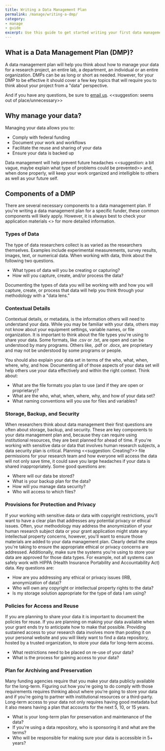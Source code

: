 ```yaml
---
title: Writing a Data Management Plan 
permalink: /manage/writing-a-dmp/
category: 
- manage
- guide 
excerpt: Use this guide to get started writing your first data management plan. 
---
```


## What is a Data Management Plan (DMP)? 

A data management plan will help you think about how to manage your data for a research project, an entire lab, a department, an individual or an entire organization. DMPs can be as long or short as needed. However, for your DMP to be effective it should cover a few key topics that will require you to think about your project from a "data" perspective.

And if you have any questions, be sure to [email us](mailto:data@bu.edu). <<suggestion: seems out of place/unnecessary>>

## Why manage your data?

Managing your data allows you to:

+ Comply with federal funding 
+ Document your work and workflows
+ Facilitate the reuse and sharing of your data 
+ Ensure your data is backed up

Data management will help prevent future headaches <<suggestion: a bit vague, maybe explain what type of problems could be prevented>> and, when done properly, will keep your work organized and intelligible to others as well as your future self. 

## Components of a DMP

There are several necessary components to a data management plan. If you're writing a data management plan for a specific funder, these common components will likely apply. However, it is always best to check your application materials <<sort of vague>> for more detailed information. 

### Types of Data 

The type of data researchers collect is as varied as the researchers themselves. Examples include experimental measurements, survey results, images, text, or numerical data. When working with data, think about the following two questions. 

+ What types of data will you be creating or capturing? 
+ How will you capture, create, and/or process the data?

Documenting the types of data you will be working with and how you will capture, create, or process that data will help you think through your methodology with a "data lens."

### Contextual Details 

Contextual details, or metadata, is the information others will need to understand your data. While you may be familiar with your data, others may not know about your equipment settings, variable names, or file organization. It is important to think about the file types you're using to share your data. Some formats, like .csv or .txt, are open and can be understood by many programs. Others like, .pdf or .docx, are proprietary and may not be understood by some programs or people. 

You should also explain your data set in terms of the who, what, when, where, why, and how. Documenting all of those aspects of your data set will help others use your data effectively and within the right context. Think about: 

+ What are the file formats you plan to use (and if they are open or proprietary)?
+ What are the who, what, when, where, why, and how of your data set? 
+ What naming conventions will you use for files and variables? 

### Storage, Backup, and Security 

When researchers think about data management their first questions are often about storage, backup, and security. These are key components to your data management plan and, because they can require using institutional resources, they are best planned for ahead of time. If you're working with sensitive data or data that involves human research subjects, a data security plan is critical. Planning <<suggestion: Creating?>> file permissions for your research team and how everyone will access the data will not only save time, it could save you large headaches if your data is shared inappropriately. Some good questions are: 

+ Where will our data be stored? 
+ What is your backup plan for the data?
+ How will you manage data security?
+ Who will access to which files? 

### Provisions for Protection and Privacy

If your working with sensitive data or data with copyright restrictions, you'll want to have a clear plan that addresses any potential privacy or ethical issues. Often, your methodology may address the anonymization of your human research subject data or your grant application might state any intellectual property concerns, however, you'll want to ensure those materials are added to your data management plan. Clearly detail the steps you're taking to ensure the appropriate ethical or privacy concerns are addressed. Additionally, make sure the systems you're using to store your data are approved for those data types. For example, not all systems can safely work with HIPPA (Health Insurance Portability and Accountability Act) data. Key questions are: 

+ How are you addressing any ethical or privacy issues (IRB, anonymization of data)?
+ Who will own any copyright or intellectual property rights to the data?
+ Is my storage solution appropriate for the type of data I am using? 

### Policies for Access and Reuse 

If you are planning to share your data it is important to document the policies for reuse. If you are planning on making your data available when your grant ends try to anticipate how to make that possible. Providing sustained access to your research data involves more than posting it on your personal website and you will likely want to find a data repository, hosted by a trusted organization, to store your data for long-term access. 

+ What restrictions need to be placed on re-use of your data?
+ What is the process for gaining access to your data?

### Plan for Archiving and Preservation 

Many funding agencies require that you make your data publicly available for the long-term. Figuring out how you're going to do comply with those requirements requires thinking about where you're going to store your data and if you're going to partner with institutional resources or a third-party. Long-term access to your data not only requires having good metadata but it also means having a plan that accounts for the next 5, 10, or 15 years. 

+ What is your long-term plan for preservation and maintenance of the data? 
+ If you're using a data repository, who is sponsoring it and what are the terms?
+ Who will be responsible for making sure your data is accessible in 5+ years? 
